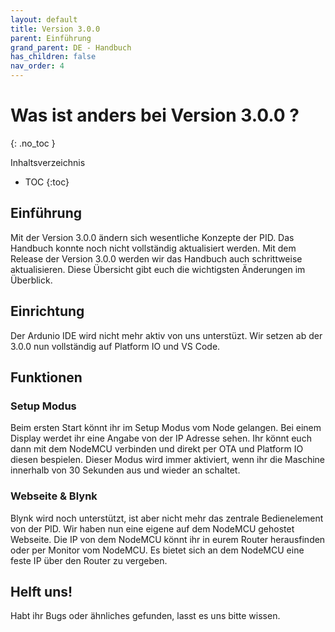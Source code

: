 ```yaml
---
layout: default
title: Version 3.0.0
parent: Einführung
grand_parent: DE - Handbuch
has_children: false
nav_order: 4
---
```


# Was ist anders bei Version 3.0.0 ? 
{: .no_toc }

Inhaltsverzeichnis

* TOC
{:toc}
## Einführung
Mit der Version 3.0.0 ändern sich wesentliche Konzepte der PID. Das Handbuch konnte noch nicht vollständig aktualisiert werden.
Mit dem Release der Version 3.0.0 werden wir das Handbuch auch schrittweise aktualisieren. Diese Übersicht gibt euch die wichtigsten Änderungen im Überblick.  

## Einrichtung
Der Ardunio IDE wird nicht mehr aktiv von uns unterstüzt. Wir setzen ab der 3.0.0 nun vollständig auf Platform IO und VS Code.


## Funktionen

### Setup Modus
Beim ersten Start könnt ihr im Setup Modus vom Node gelangen. Bei einem Display werdet ihr eine Angabe von der IP Adresse sehen. Ihr könnt euch dann mit dem NodeMCU verbinden und direkt per OTA und Platform IO diesen bespielen. Dieser Modus wird immer aktiviert, wenn ihr die Maschine innerhalb von 30 Sekunden aus und wieder an schaltet.

### Webseite & Blynk 
Blynk wird noch unterstützt, ist aber nicht mehr das zentrale Bedienelement von der PID. Wir haben nun eine eigene auf dem NodeMCU gehostet Webseite.
Die IP von dem NodeMCU könnt ihr in eurem Router herausfinden oder per Monitor vom NodeMCU. Es bietet sich an dem NodeMCU eine feste IP über den Router zu vergeben.


## Helft uns!
Habt ihr Bugs oder ähnliches gefunden, lasst es uns bitte wissen. 
